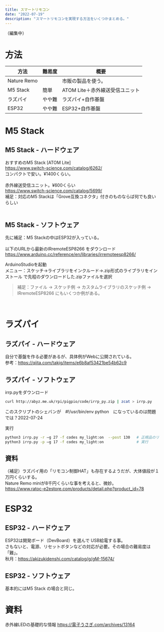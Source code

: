 ```yaml
---
title: スマートリモコン
date: "2022-07-19"
description: "スマートリモコンを実現する方法をいくつかまとめる。"
---
```

（編集中）

# 方法
| 方法 | 難易度 | 概要 |
| ---- | ---- | ---- |
| Nature Remo |  | 市販の製品を使う。 |
| M5 Stack  | 簡単 | ATOM Lite＋赤外線送受信ユニット |
| ラズパイ  | やや難 | ラズパイ+自作基盤 |
| ESP32 | やや難 | ESP32+自作基盤 |


# M5 Stack
## M5 Stack - ハードウェア
おすすめのM5 Stack [ATOM Lite]<br/>
https://www.switch-science.com/catalog/6262/<br/>
コンパクトで安い。¥1400くらい。<br/>
<br/>
赤外線送受信ユニット。¥600くらい<br/>
https://www.switch-science.com/catalog/5699/<br/>
補足：対応のM5 Stackは「Grove互換コネクタ」付きのものならば何でも良いらしい<br/>
<br/>
## M5 Stack - ソフトウェア
先に補足：M5 Stackの中はESP32が入っている。<br/>
<br/>
以下のURLから最新のIRremoteESP8266 をダウンロード<br/>
https://www.arduino.cc/reference/en/libraries/irremoteesp8266/

ArduinoStudioを起動<br/>
メニュー：スケッチ→ライブラリをインクルード→.zip形式のライブラリをインストール で先程のダウンロードした.zipファイルを選択

> 補足：ファイル → スケッチ例 → カスタムライブラリのスケッチ例 → IRremoteESP8266 にもいくつか例がある。

<br/>

# ラズパイ
## ラズパイ - ハードウェア
自分で基盤を作る必要があるが、具体例がWebに公開されている。<br/>
参考：https://qiita.com/takjg/items/e6b8af53421be54b62c9

## ラズパイ - ソフトウェア

irrp.pyをダウンロード
```bash
curl http://abyz.me.uk/rpi/pigpio/code/irrp_py.zip | zcat > irrp.py
```
このスクリプトのシェバンが　#!/usr/bin/env python　になっているのは問題では？2022-07-24

実行
```bash
python3 irrp.py -r –g 27 -f codes my_light:on  --post 130	# 正規品のリモコン信号を学習	--post は省略可能
python3 irrp.py -p –g 17 -f codes my_light:on		        # 実行
```

## 資料

（補足）ラズパイ用の「リモコン制御HAT」も存在するようだが、大体値段が１万円くらいする。<br/>
Nature Remo miniが8千円くらいな事を考えると、微妙。<br/>
https://www.ratoc-e2estore.com/products/detail.php?product_id=78<br/>


# ESP32
## ESP32 - ハードウェア
ESP32は開発ボード（DevBoard）を選んで USB給電する事。<br/>
さもないと、電源、リセットボタンなどの対応が必要。その場合の難易度は「難」。<br/>
秋月：https://akizukidenshi.com/catalog/g/gM-15674/<br/>

## ESP32 - ソフトウェア
基本的にはM5 Stack の場合と同じ。


# 資料
赤外線LEDの基礎的な情報
https://電子うさぎ.com/archives/13164
